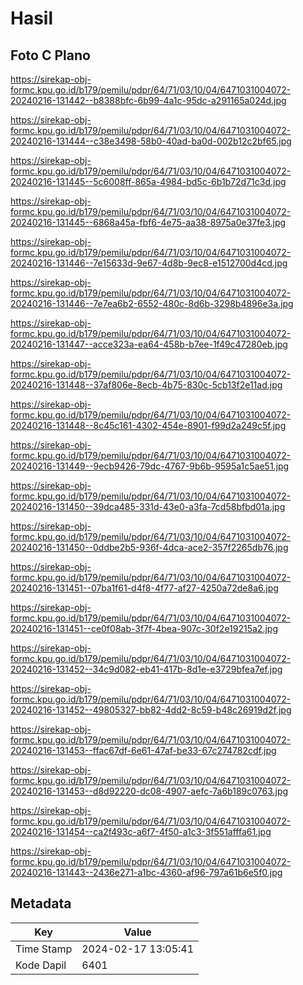 # Hasil

## Foto C Plano

https://sirekap-obj-formc.kpu.go.id/b179/pemilu/pdpr/64/71/03/10/04/6471031004072-20240216-131442--b8388bfc-6b99-4a1c-95dc-a291165a024d.jpg

https://sirekap-obj-formc.kpu.go.id/b179/pemilu/pdpr/64/71/03/10/04/6471031004072-20240216-131444--c38e3498-58b0-40ad-ba0d-002b12c2bf65.jpg

https://sirekap-obj-formc.kpu.go.id/b179/pemilu/pdpr/64/71/03/10/04/6471031004072-20240216-131445--5c6008ff-865a-4984-bd5c-6b1b72d71c3d.jpg

https://sirekap-obj-formc.kpu.go.id/b179/pemilu/pdpr/64/71/03/10/04/6471031004072-20240216-131445--6868a45a-fbf6-4e75-aa38-8975a0e37fe3.jpg

https://sirekap-obj-formc.kpu.go.id/b179/pemilu/pdpr/64/71/03/10/04/6471031004072-20240216-131446--7e15633d-9e67-4d8b-9ec8-e1512700d4cd.jpg

https://sirekap-obj-formc.kpu.go.id/b179/pemilu/pdpr/64/71/03/10/04/6471031004072-20240216-131446--7e7ea6b2-6552-480c-8d6b-3298b4896e3a.jpg

https://sirekap-obj-formc.kpu.go.id/b179/pemilu/pdpr/64/71/03/10/04/6471031004072-20240216-131447--acce323a-ea64-458b-b7ee-1f49c47280eb.jpg

https://sirekap-obj-formc.kpu.go.id/b179/pemilu/pdpr/64/71/03/10/04/6471031004072-20240216-131448--37af806e-8ecb-4b75-830c-5cb13f2e11ad.jpg

https://sirekap-obj-formc.kpu.go.id/b179/pemilu/pdpr/64/71/03/10/04/6471031004072-20240216-131448--8c45c161-4302-454e-8901-f99d2a249c5f.jpg

https://sirekap-obj-formc.kpu.go.id/b179/pemilu/pdpr/64/71/03/10/04/6471031004072-20240216-131449--9ecb9426-79dc-4767-9b6b-9595a1c5ae51.jpg

https://sirekap-obj-formc.kpu.go.id/b179/pemilu/pdpr/64/71/03/10/04/6471031004072-20240216-131450--39dca485-331d-43e0-a3fa-7cd58bfbd01a.jpg

https://sirekap-obj-formc.kpu.go.id/b179/pemilu/pdpr/64/71/03/10/04/6471031004072-20240216-131450--0ddbe2b5-936f-4dca-ace2-357f2265db76.jpg

https://sirekap-obj-formc.kpu.go.id/b179/pemilu/pdpr/64/71/03/10/04/6471031004072-20240216-131451--07ba1f61-d4f8-4f77-af27-4250a72de8a6.jpg

https://sirekap-obj-formc.kpu.go.id/b179/pemilu/pdpr/64/71/03/10/04/6471031004072-20240216-131451--ce0f08ab-3f7f-4bea-907c-30f2e19215a2.jpg

https://sirekap-obj-formc.kpu.go.id/b179/pemilu/pdpr/64/71/03/10/04/6471031004072-20240216-131452--34c9d082-eb41-417b-8d1e-e3729bfea7ef.jpg

https://sirekap-obj-formc.kpu.go.id/b179/pemilu/pdpr/64/71/03/10/04/6471031004072-20240216-131452--49805327-bb82-4dd2-8c59-b48c26919d2f.jpg

https://sirekap-obj-formc.kpu.go.id/b179/pemilu/pdpr/64/71/03/10/04/6471031004072-20240216-131453--ffac67df-6e61-47af-be33-67c274782cdf.jpg

https://sirekap-obj-formc.kpu.go.id/b179/pemilu/pdpr/64/71/03/10/04/6471031004072-20240216-131453--d8d92220-dc08-4907-aefc-7a6b189c0763.jpg

https://sirekap-obj-formc.kpu.go.id/b179/pemilu/pdpr/64/71/03/10/04/6471031004072-20240216-131454--ca2f493c-a6f7-4f50-a1c3-3f551afffa61.jpg

https://sirekap-obj-formc.kpu.go.id/b179/pemilu/pdpr/64/71/03/10/04/6471031004072-20240216-131443--2436e271-a1bc-4360-af96-797a61b6e5f0.jpg


## Metadata

| Key        | Value               |
| ---------- | ------------------- |
| Time Stamp | 2024-02-17 13:05:41 |
| Kode Dapil | 6401                |



